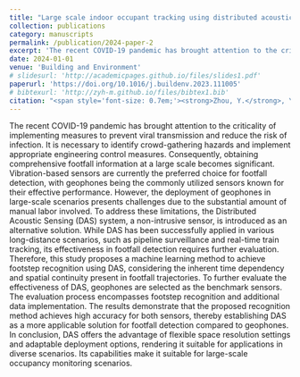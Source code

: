 ```yaml
---
title: "Large scale indoor occupant tracking using distributed acoustic sensing and machine learning"
collection: publications
category: manuscripts
permalink: /publication/2024-paper-2
excerpt: 'The recent COVID-19 pandemic has brought attention to the criticality of implementing measures to prevent viral transmission and reduce the risk of infection. ...'
date: 2024-01-01
venue: 'Building and Environment'
# slidesurl: 'http://academicpages.github.io/files/slides1.pdf'
paperurl: 'https://doi.org/10.1016/j.buildenv.2023.111005'
# bibtexurl: 'http://zyh-m.github.io/files/bibtex1.bib'
citation: "<span style='font-size: 0.7em;'><strong>Zhou, Y.</strong>, Yeoh, J. K. W., Li, Y. E., & Solihin, W. (2024). <em>Large scale indoor occupant tracking using distributed acoustic sensing and machine learning.</em> <em>Building and Environment</em>, <strong>247</strong>, 111005. <a href='https://doi.org/10.1016/j.buildenv.2023.111005' target='_blank'>https://doi.org/10.1016/j.buildenv.2023.111005</a></span>"
---
```

The recent COVID-19 pandemic has brought attention to the criticality of implementing measures to prevent viral transmission and reduce the risk of infection. It is necessary to identify crowd-gathering hazards and implement appropriate engineering control measures. Consequently, obtaining comprehensive footfall information at a large scale becomes significant. Vibration-based sensors are currently the preferred choice for footfall detection, with geophones being the commonly utilized sensors known for their effective performance. However, the deployment of geophones in large-scale scenarios presents challenges due to the substantial amount of manual labor involved. To address these limitations, the Distributed Acoustic Sensing (DAS) system, a non-intrusive sensor, is introduced as an alternative solution. While DAS has been successfully applied in various long-distance scenarios, such as pipeline surveillance and real-time train tracking, its effectiveness in footfall detection requires further evaluation. Therefore, this study proposes a machine learning method to achieve footstep recognition using DAS, considering the inherent time dependency and spatial continuity present in footfall trajectories. To further evaluate the effectiveness of DAS, geophones are selected as the benchmark sensors. The evaluation process encompasses footstep recognition and additional data implementation. The results demonstrate that the proposed recognition method achieves high accuracy for both sensors, thereby establishing DAS as a more applicable solution for footfall detection compared to geophones. In conclusion, DAS offers the advantage of flexible space resolution settings and adaptable deployment options, rendering it suitable for applications in diverse scenarios. Its capabilities make it suitable for large-scale occupancy monitoring scenarios.
